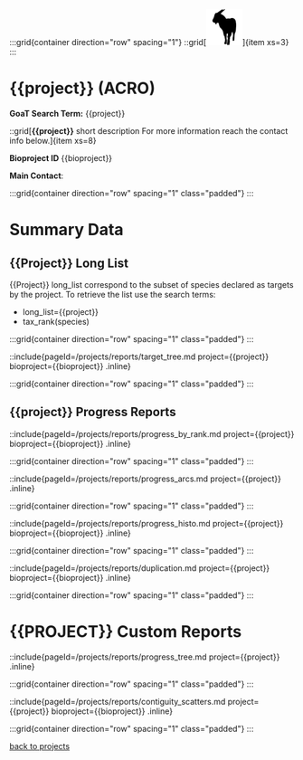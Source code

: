 :::grid{container direction="row" spacing="1"}
::grid[![GoaT](/static/images/capra3.png)]{item xs=3}
:::

# {{project}} (ACRO)

**GoaT Search Term:** {{project}}

::grid[**{{project}}** short description For more information reach the contact info below.]{item xs=8}

**Bioproject ID** {{bioproject}}

**Main Contact**:

:::grid{container direction="row" spacing="1" class="padded"}
:::

# Summary Data

## {{Project}} Long List

{{Project}} long_list correspond to the subset of species declared as targets by the project. To retrieve the list use the search terms:

- long_list={{project}}
- tax_rank(species)

:::grid{container direction="row" spacing="1" class="padded"}
:::

::include{pageId=/projects/reports/target_tree.md project={{project}} bioproject={{bioproject}} .inline}

:::grid{container direction="row" spacing="1" class="padded"}
:::

## {{project}} Progress Reports

::include{pageId=/projects/reports/progress_by_rank.md project={{project}} bioproject={{bioproject}} .inline}

:::grid{container direction="row" spacing="1" class="padded"}
:::

::include{pageId=/projects/reports/progress_arcs.md project={{project}} .inline}

:::grid{container direction="row" spacing="1" class="padded"}
:::

::include{pageId=/projects/reports/progress_histo.md project={{project}} bioproject={{bioproject}} .inline}

:::grid{container direction="row" spacing="1" class="padded"}
:::

::include{pageId=/projects/reports/duplication.md project={{project}} bioproject={{bioproject}} .inline}

:::grid{container direction="row" spacing="1" class="padded"}
:::

# {{PROJECT}} Custom Reports

::include{pageId=/projects/reports/progress_tree.md project={{project}} .inline}

:::grid{container direction="row" spacing="1" class="padded"}
:::

::include{pageId=/projects/reports/contiguity_scatters.md project={{project}} bioproject={{bioproject}} .inline}

:::grid{container direction="row" spacing="1" class="padded"}
:::

[back to projects](/projects)
